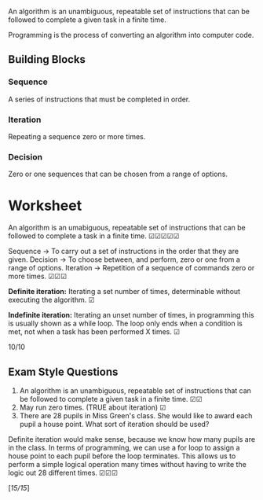 An algorithm is an unambiguous, repeatable set of instructions that can be followed to complete a given task in a finite time.

Programming is the process of converting an algorithm into computer code.

## Building Blocks

### Sequence
A series of instructions that must be completed in order.

### Iteration
Repeating a sequence zero or more times.

### Decision
Zero or one sequences that can be chosen from a range of options.


# Worksheet

An algorithm is an umabiguous, repeatable set of instructions that can be followed to complete a task in a finite time.   ☑☑☑☑☑

Sequence -> To carry out a set of instructions in the order that they are given.
Decision -> To choose between, and perform, zero or one from a range of options.
Iteration -> Repetition of a sequence of commands zero or more times.     ☑☑☑

**Definite iteration:** Iterating a set number of times, determinable without executing the algorithm.  ☑

**Indefinite iteration:** Iterating an unset number of times, in programming this is usually shown as a while loop. The loop only ends when a condition is met, not when a task has been performed X times. ☑

10/10

## Exam Style Questions

1. An algorithm is an unambiguous, repeatable set of instructions that can be followed to complete a given task in a finite time. ☑☑
2. May run zero times. (TRUE about iteration) ☑
3. There are 28 pupils in Miss Green's class. She would like to award each pupil a house point. What sort of iteration should be used?

Definite iteration would make sense, because we know how many pupils are in the class. In terms of programming, we can use a for loop to assign a house point to each pupil before the loop terminates. This allows us to perform a simple logical operation many times without having to write the logic out 28 different times. ☑☑☑


[*15/15*]